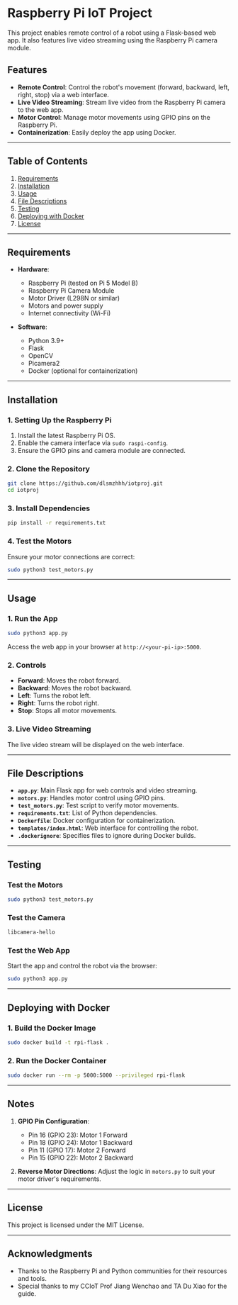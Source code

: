 # Raspberry Pi IoT Project

This project enables remote control of a robot using a Flask-based web app. It also features live video streaming using the Raspberry Pi camera module.

## Features

- **Remote Control**: Control the robot's movement (forward, backward, left, right, stop) via a web interface.
- **Live Video Streaming**: Stream live video from the Raspberry Pi camera to the web app.
- **Motor Control**: Manage motor movements using GPIO pins on the Raspberry Pi.
- **Containerization**: Easily deploy the app using Docker.

---

## Table of Contents

1. [Requirements](#requirements)
2. [Installation](#installation)
3. [Usage](#usage)
4. [File Descriptions](#file-descriptions)
5. [Testing](#testing)
6. [Deploying with Docker](#deploying-with-docker)
7. [License](#license)

---

## Requirements

- **Hardware**:
  - Raspberry Pi (tested on Pi 5 Model B)
  - Raspberry Pi Camera Module
  - Motor Driver (L298N or similar)
  - Motors and power supply
  - Internet connectivity (Wi-Fi)

- **Software**:
  - Python 3.9+
  - Flask
  - OpenCV
  - Picamera2
  - Docker (optional for containerization)

---

## Installation

### 1. Setting Up the Raspberry Pi
1. Install the latest Raspberry Pi OS.
2. Enable the camera interface via `sudo raspi-config`.
3. Ensure the GPIO pins and camera module are connected.

### 2. Clone the Repository
```bash
git clone https://github.com/dlsmzhhh/iotproj.git
cd iotproj
```

### 3. Install Dependencies
```bash
pip install -r requirements.txt
```

### 4. Test the Motors
Ensure your motor connections are correct:
```bash
sudo python3 test_motors.py
```

---

## Usage

### 1. Run the App
```bash
sudo python3 app.py
```
Access the web app in your browser at `http://<your-pi-ip>:5000`.

### 2. Controls
- **Forward**: Moves the robot forward.
- **Backward**: Moves the robot backward.
- **Left**: Turns the robot left.
- **Right**: Turns the robot right.
- **Stop**: Stops all motor movements.

### 3. Live Video Streaming
The live video stream will be displayed on the web interface.

---

## File Descriptions

- **`app.py`**: Main Flask app for web controls and video streaming.
- **`motors.py`**: Handles motor control using GPIO pins.
- **`test_motors.py`**: Test script to verify motor movements.
- **`requirements.txt`**: List of Python dependencies.
- **`Dockerfile`**: Docker configuration for containerization.
- **`templates/index.html`**: Web interface for controlling the robot.
- **`.dockerignore`**: Specifies files to ignore during Docker builds.

---

## Testing

### Test the Motors
```bash
sudo python3 test_motors.py
```

### Test the Camera
```bash
libcamera-hello
```

### Test the Web App
Start the app and control the robot via the browser:
```bash
sudo python3 app.py
```

---

## Deploying with Docker

### 1. Build the Docker Image
```bash
sudo docker build -t rpi-flask .
```

### 2. Run the Docker Container
```bash
sudo docker run --rm -p 5000:5000 --privileged rpi-flask
```

---

## Notes

1. **GPIO Pin Configuration**:
   - Pin 16 (GPIO 23): Motor 1 Forward
   - Pin 18 (GPIO 24): Motor 1 Backward
   - Pin 11 (GPIO 17): Motor 2 Forward
   - Pin 15 (GPIO 22): Motor 2 Backward

2. **Reverse Motor Directions**:
   Adjust the logic in `motors.py` to suit your motor driver's requirements.

---

## License

This project is licensed under the MIT License.

---

## Acknowledgments

- Thanks to the Raspberry Pi and Python communities for their resources and tools.
- Special thanks to my CCIoT Prof Jiang Wenchao and TA Du Xiao for the guide.
```

